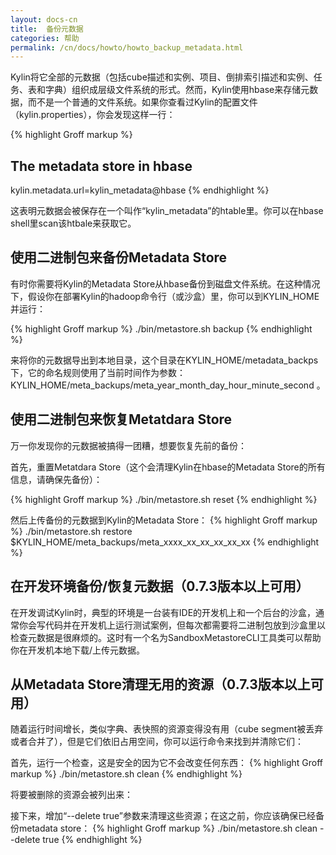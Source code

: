 ```yaml
---
layout: docs-cn
title:  备份元数据
categories: 帮助
permalink: /cn/docs/howto/howto_backup_metadata.html
---
```


Kylin将它全部的元数据（包括cube描述和实例、项目、倒排索引描述和实例、任务、表和字典）组织成层级文件系统的形式。然而，Kylin使用hbase来存储元数据，而不是一个普通的文件系统。如果你查看过Kylin的配置文件（kylin.properties），你会发现这样一行：

{% highlight Groff markup %}
## The metadata store in hbase
kylin.metadata.url=kylin_metadata@hbase
{% endhighlight %}

这表明元数据会被保存在一个叫作“kylin_metadata”的htable里。你可以在hbase shell里scan该htbale来获取它。

## 使用二进制包来备份Metadata Store

有时你需要将Kylin的Metadata Store从hbase备份到磁盘文件系统。在这种情况下，假设你在部署Kylin的hadoop命令行（或沙盒）里，你可以到KYLIN_HOME并运行：

{% highlight Groff markup %}
./bin/metastore.sh backup
{% endhighlight %}

来将你的元数据导出到本地目录，这个目录在KYLIN_HOME/metadata_backps下，它的命名规则使用了当前时间作为参数：KYLIN_HOME/meta_backups/meta_year_month_day_hour_minute_second 。

## 使用二进制包来恢复Metatdara Store

万一你发现你的元数据被搞得一团糟，想要恢复先前的备份：

首先，重置Metatdara Store（这个会清理Kylin在hbase的Metadata Store的所有信息，请确保先备份）：

{% highlight Groff markup %}
./bin/metastore.sh reset
{% endhighlight %}

然后上传备份的元数据到Kylin的Metadata Store：
{% highlight Groff markup %}
./bin/metastore.sh restore $KYLIN_HOME/meta_backups/meta_xxxx_xx_xx_xx_xx_xx
{% endhighlight %}

## 在开发环境备份/恢复元数据（0.7.3版本以上可用）

在开发调试Kylin时，典型的环境是一台装有IDE的开发机上和一个后台的沙盒，通常你会写代码并在开发机上运行测试案例，但每次都需要将二进制包放到沙盒里以检查元数据是很麻烦的。这时有一个名为SandboxMetastoreCLI工具类可以帮助你在开发机本地下载/上传元数据。

## 从Metadata Store清理无用的资源（0.7.3版本以上可用）
随着运行时间增长，类似字典、表快照的资源变得没有用（cube segment被丢弃或者合并了），但是它们依旧占用空间，你可以运行命令来找到并清除它们：

首先，运行一个检查，这是安全的因为它不会改变任何东西：
{% highlight Groff markup %}
./bin/metastore.sh clean
{% endhighlight %}

将要被删除的资源会被列出来：

接下来，增加“--delete true”参数来清理这些资源；在这之前，你应该确保已经备份metadata store：
{% highlight Groff markup %}
./bin/metastore.sh clean --delete true
{% endhighlight %}
